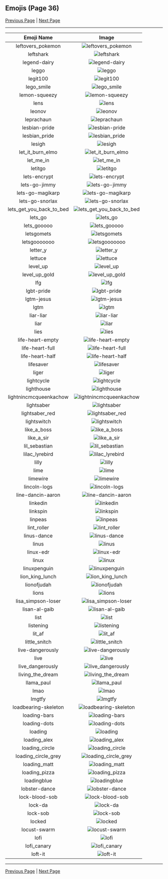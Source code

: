 
## Emojis (Page 36)

[Previous Page](/docs/rc/page-k-0035.md)
  | [Next Page](/docs/rc/page-l-0037.md)

<hr />

|Emoji Name|Image|
| :-: | :-: |
|leftovers_pokemon| ![leftovers_pokemon](/emojis/rc/leftovers_pokemon.png)|
|leftshark| ![leftshark](/emojis/rc/leftshark.gif)|
|legend-dairy| ![legend-dairy](/emojis/rc/legend-dairy.jpg)|
|leggo| ![leggo](/emojis/rc/leggo.jpg)|
|legit100| ![legit100](/emojis/rc/legit100.png)|
|lego_smile| ![lego_smile](/emojis/rc/lego_smile.png)|
|lemon-squeezy| ![lemon-squeezy](/emojis/rc/lemon-squeezy.png)|
|lens| ![lens](/emojis/rc/lens.png)|
|leonov| ![leonov](/emojis/rc/leonov.jpg)|
|leprachaun| ![leprachaun](/emojis/rc/leprachaun.png)|
|lesbian-pride| ![lesbian-pride](/emojis/rc/lesbian-pride.png)|
|lesbian_pride| ![lesbian_pride](/emojis/rc/lesbian_pride.png)|
|lesigh| ![lesigh](/emojis/rc/lesigh.png)|
|let_it_burn_elmo| ![let_it_burn_elmo](/emojis/rc/let_it_burn_elmo.gif)|
|let_me_in| ![let_me_in](/emojis/rc/let_me_in.gif)|
|letitgo| ![letitgo](/emojis/rc/letitgo.jpg)|
|lets-encrypt| ![lets-encrypt](/emojis/rc/lets-encrypt.png)|
|lets-go-jimmy| ![lets-go-jimmy](/emojis/rc/lets-go-jimmy.png)|
|lets-go-magikarp| ![lets-go-magikarp](/emojis/rc/lets-go-magikarp.gif)|
|lets-go-snorlax| ![lets-go-snorlax](/emojis/rc/lets-go-snorlax.gif)|
|lets_get_you_back_to_bed| ![lets_get_you_back_to_bed](/emojis/rc/lets_get_you_back_to_bed.png)|
|lets_go| ![lets_go](/emojis/rc/lets_go.gif)|
|lets_gooooo| ![lets_gooooo](/emojis/rc/lets_gooooo.gif)|
|letsgomets| ![letsgomets](/emojis/rc/letsgomets.png)|
|letsgooooooo| ![letsgooooooo](/emojis/rc/letsgooooooo.gif)|
|letter_y| ![letter_y](/emojis/rc/letter_y.jpg)|
|lettuce| ![lettuce](/emojis/rc/lettuce.png)|
|level_up| ![level_up](/emojis/rc/level_up.gif)|
|level_up_gold| ![level_up_gold](/emojis/rc/level_up_gold.png)|
|lfg| ![lfg](/emojis/rc/lfg.png)|
|lgbt-pride| ![lgbt-pride](/emojis/rc/lgbt-pride.png)|
|lgtm-jesus| ![lgtm-jesus](/emojis/rc/lgtm-jesus.png)|
|lgtm| ![lgtm](/emojis/rc/lgtm.jpg)|
|liar-liar| ![liar-liar](/emojis/rc/liar-liar.png)|
|liar| ![liar](/emojis/rc/liar.gif)|
|lies| ![lies](/emojis/rc/lies.png)|
|life-heart-empty| ![life-heart-empty](/emojis/rc/life-heart-empty.png)|
|life-heart-full| ![life-heart-full](/emojis/rc/life-heart-full.png)|
|life-heart-half| ![life-heart-half](/emojis/rc/life-heart-half.png)|
|lifesaver| ![lifesaver](/emojis/rc/lifesaver.jpg)|
|liger| ![liger](/emojis/rc/liger.jpg)|
|lightcycle| ![lightcycle](/emojis/rc/lightcycle.png)|
|lighthouse| ![lighthouse](/emojis/rc/lighthouse.png)|
|lightnincmcqueenkachow| ![lightnincmcqueenkachow](/emojis/rc/lightnincmcqueenkachow.gif)|
|lightsaber| ![lightsaber](/emojis/rc/lightsaber.png)|
|lightsaber_red| ![lightsaber_red](/emojis/rc/lightsaber_red.png)|
|lightswitch| ![lightswitch](/emojis/rc/lightswitch.jpg)|
|like_a_boss| ![like_a_boss](/emojis/rc/like_a_boss.png)|
|like_a_sir| ![like_a_sir](/emojis/rc/like_a_sir.png)|
|lil_sebastian| ![lil_sebastian](/emojis/rc/lil_sebastian.png)|
|lilac_lyrebird| ![lilac_lyrebird](/emojis/rc/lilac_lyrebird.png)|
|lilly| ![lilly](/emojis/rc/lilly.png)|
|lime| ![lime](/emojis/rc/lime.jpg)|
|limewire| ![limewire](/emojis/rc/limewire.png)|
|lincoln-logs| ![lincoln-logs](/emojis/rc/lincoln-logs.png)|
|line-dancin-aaron| ![line-dancin-aaron](/emojis/rc/line-dancin-aaron.png)|
|linkedin| ![linkedin](/emojis/rc/linkedin.png)|
|linkspin| ![linkspin](/emojis/rc/linkspin.gif)|
|linpeas| ![linpeas](/emojis/rc/linpeas.png)|
|lint_roller| ![lint_roller](/emojis/rc/lint_roller.png)|
|linus-dance| ![linus-dance](/emojis/rc/linus-dance.gif)|
|linus| ![linus](/emojis/rc/linus.jpg)|
|linux-edr| ![linux-edr](/emojis/rc/linux-edr.png)|
|linux| ![linux](/emojis/rc/linux.png)|
|linuxpenguin| ![linuxpenguin](/emojis/rc/linuxpenguin.png)|
|lion_king_lunch| ![lion_king_lunch](/emojis/rc/lion_king_lunch.gif)|
|lionofjudah| ![lionofjudah](/emojis/rc/lionofjudah.jpg)|
|lions| ![lions](/emojis/rc/lions.png)|
|lisa_simpson-loser| ![lisa_simpson-loser](/emojis/rc/lisa_simpson-loser.png)|
|lisan-al-gaib| ![lisan-al-gaib](/emojis/rc/lisan-al-gaib.png)|
|list| ![list](/emojis/rc/list.png)|
|listening| ![listening](/emojis/rc/listening.gif)|
|lit_af| ![lit_af](/emojis/rc/lit_af.jpg)|
|little_snitch| ![little_snitch](/emojis/rc/little_snitch.jpg)|
|live-dangerously| ![live-dangerously](/emojis/rc/live-dangerously.png)|
|live| ![live](/emojis/rc/live.gif)|
|live_dangerously| ![live_dangerously](/emojis/rc/live_dangerously.jpg)|
|living_the_dream| ![living_the_dream](/emojis/rc/living_the_dream.png)|
|llama_paul| ![llama_paul](/emojis/rc/llama_paul.png)|
|lmao| ![lmao](/emojis/rc/lmao.jpg)|
|lmgtfy| ![lmgtfy](/emojis/rc/lmgtfy.png)|
|loadbearing-skeleton| ![loadbearing-skeleton](/emojis/rc/loadbearing-skeleton.png)|
|loading-bars| ![loading-bars](/emojis/rc/loading-bars.gif)|
|loading-dots| ![loading-dots](/emojis/rc/loading-dots.gif)|
|loading| ![loading](/emojis/rc/loading.gif)|
|loading_alex| ![loading_alex](/emojis/rc/loading_alex.gif)|
|loading_circle| ![loading_circle](/emojis/rc/loading_circle.gif)|
|loading_circle_grey| ![loading_circle_grey](/emojis/rc/loading_circle_grey.gif)|
|loading_matt| ![loading_matt](/emojis/rc/loading_matt.gif)|
|loading_pizza| ![loading_pizza](/emojis/rc/loading_pizza.gif)|
|loadingblue| ![loadingblue](/emojis/rc/loadingblue.gif)|
|lobster-dance| ![lobster-dance](/emojis/rc/lobster-dance.gif)|
|lock-blood-sob| ![lock-blood-sob](/emojis/rc/lock-blood-sob.png)|
|lock-da| ![lock-da](/emojis/rc/lock-da.png)|
|lock-sob| ![lock-sob](/emojis/rc/lock-sob.png)|
|locked| ![locked](/emojis/rc/locked.png)|
|locust-swarm| ![locust-swarm](/emojis/rc/locust-swarm.gif)|
|lofi| ![lofi](/emojis/rc/lofi.jpg)|
|lofi_canary| ![lofi_canary](/emojis/rc/lofi_canary.png)|
|loft-it| ![loft-it](/emojis/rc/loft-it.jpg)|

<hr/>

[Previous Page](/docs/rc/page-k-0035.md)
  | [Next Page](/docs/rc/page-l-0037.md)